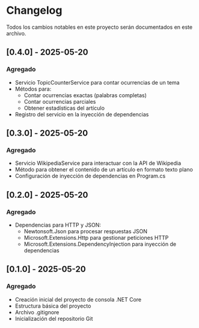 # Changelog
Todos los cambios notables en este proyecto serán documentados en este archivo.

## [0.4.0] - 2025-05-20
### Agregado
- Servicio TopicCounterService para contar ocurrencias de un tema
- Métodos para:
  - Contar ocurrencias exactas (palabras completas)
  - Contar ocurrencias parciales
  - Obtener estadísticas del artículo
- Registro del servicio en la inyección de dependencias

## [0.3.0] - 2025-05-20
### Agregado
- Servicio WikipediaService para interactuar con la API de Wikipedia
- Método para obtener el contenido de un artículo en formato texto plano
- Configuración de inyección de dependencias en Program.cs

## [0.2.0] - 2025-05-20
### Agregado
- Dependencias para HTTP y JSON:
  - Newtonsoft.Json para procesar respuestas JSON
  - Microsoft.Extensions.Http para gestionar peticiones HTTP
  - Microsoft.Extensions.DependencyInjection para inyección de dependencias

## [0.1.0] - 2025-05-20
### Agregado
- Creación inicial del proyecto de consola .NET Core
- Estructura básica del proyecto
- Archivo .gitignore
- Inicialización del repositorio Git